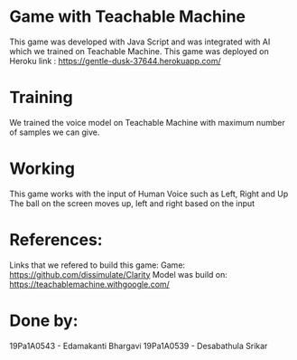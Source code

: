 # Game with Teachable Machine


This game was developed with Java Script and was integrated with AI which we trained on Teachable Machine. 
This game was deployed on Heroku link :  https://gentle-dusk-37644.herokuapp.com/

# Training
We trained the voice model on Teachable Machine with maximum number of samples we can give. 

# Working
This game works with the input of Human Voice such as Left, Right and Up
The ball on the screen moves up, left and right based on the input


# References:

Links that we refered to build this game:
Game: https://github.com/dissimulate/Clarity
Model was build on: https://teachablemachine.withgoogle.com/

# Done by:
19Pa1A0543 - Edamakanti Bhargavi
19Pa1A0539 - Desabathula Srikar
